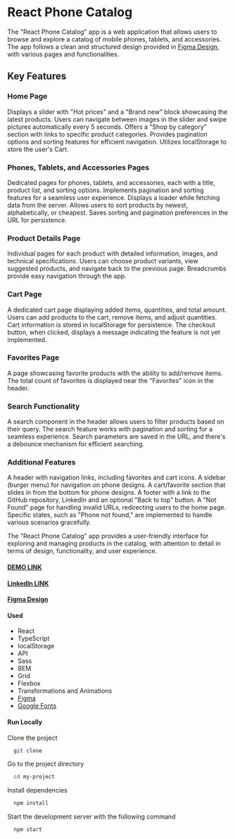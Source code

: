 # React Phone Catalog

The "React Phone Catalog" app is a web application that allows users to browse and explore a catalog of mobile phones, tablets, and accessories. The app follows a clean and structured design provided in [Figma Design](https://www.figma.com/file/uEetgWenSRxk9jgiym6Yzp/Phone-catalog-redesign?type=design&node-id=14-49&mode=design&t=hubLt6D4F2f60Q2O-0), with various pages and functionalities.

## Key Features

### Home Page

Displays a slider with "Hot prices" and a "Brand new" block showcasing the latest products.
Users can navigate between images in the slider and swipe pictures automatically every 5 seconds.
Offers a "Shop by category" section with links to specific product categories.
Provides pagination options and sorting features for efficient navigation.
Utilizes localStorage to store the user's Cart.

### Phones, Tablets, and Accessories Pages

Dedicated pages for phones, tablets, and accessories, each with a title, product list, and sorting options.
Implements pagination and sorting features for a seamless user experience.
Displays a loader while fetching data from the server.
Allows users to sort products by newest, alphabetically, or cheapest.
Saves sorting and pagination preferences in the URL for persistence.

### Product Details Page

Individual pages for each product with detailed information, images, and technical specifications.
Users can choose product variants, view suggested products, and navigate back to the previous page.
Breadcrumbs provide easy navigation through the app.

### Cart Page

A dedicated cart page displaying added items, quantities, and total amount.
Users can add products to the cart, remove items, and adjust quantities.
Cart information is stored in localStorage for persistence.
The checkout button, when clicked, displays a message indicating the feature is not yet implemented.

### Favorites Page

A page showcasing favorite products with the ability to add/remove items.
The total count of favorites is displayed near the "Favorites" icon in the header.

### Search Functionality

A search component in the header allows users to filter products based on their query.
The search feature works with pagination and sorting for a seamless experience.
Search parameters are saved in the URL, and there's a debounce mechanism for efficient searching.

### Additional Features

A header with navigation links, including favorites and cart icons.
A sidebar (burger menu) for navigation on phone designs.
A cart/favorite section that slides in from the bottom for phone designs.
A footer with a link to the GitHub repository, LinkedIn and an optional "Back to top" button.
A "Not Found" page for handling invalid URLs, redirecting users to the home page.
Specific states, such as "Phone not found," are implemented to handle various scenarios gracefully.

The "React Phone Catalog" app provides a user-friendly interface for exploring and managing products in the catalog, with attention to detail in terms of design, functionality, and user experience.

#### [DEMO LINK](https://mariasnegireva.github.io/phone-catalog/)

#### [LinkedIn LINK](https://www.linkedin.com/in/mariasnegireva/)

#### [Figma Design](https://www.figma.com/file/T5ttF21UnT6RRmCQQaZc6L/Phone-catalog-(V2)-Original?type=design&node-id=15885-6068&mode=design&t=5NB12Oxj2tHbjIbI-0)

#### Used

- React
- TypeScript
- localStorage
- API
- Sass
- BEM
- Grid
- Flexbox
- Transformations and Animations
- [Figma](https://www.figma.com/)
- [Google Fonts](https://fonts.google.com/)

#### Run Locally

Clone the project

```bash
  git clone
```

Go to the project directory

```bash
  cd my-project
```

Install dependencies

```bash
  npm install
```

Start the development server with the following command

```bash
  npm start
```

